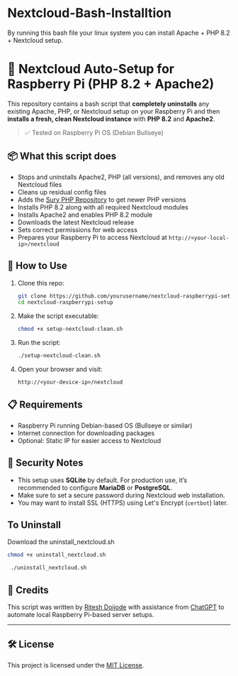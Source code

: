# Nextcloud-Bash-Installtion
By running this bash file your linux system you can install Apache + PHP 8.2 + Nextcloud setup.


# 🚀 Nextcloud Auto-Setup for Raspberry Pi (PHP 8.2 + Apache2)

This repository contains a bash script that **completely uninstalls** any existing Apache, PHP, or Nextcloud setup on your Raspberry Pi and then **installs a fresh, clean Nextcloud instance** with **PHP 8.2** and **Apache2**.

> ✅ Tested on Raspberry Pi OS (Debian Bullseye)

## 📦 What this script does

- Stops and uninstalls Apache2, PHP (all versions), and removes any old Nextcloud files
- Cleans up residual config files
- Adds the [Sury PHP Repository](https://deb.sury.org/) to get newer PHP versions
- Installs PHP 8.2 along with all required Nextcloud modules
- Installs Apache2 and enables PHP 8.2 module
- Downloads the latest Nextcloud release
- Sets correct permissions for web access
- Prepares your Raspberry Pi to access Nextcloud at `http://<your-local-ip>/nextcloud`

## 🚀 How to Use

1. Clone this repo:
   ```bash
   git clone https://github.com/yourusername/nextcloud-raspberrypi-setup.git
   cd nextcloud-raspberrypi-setup
   ```

2. Make the script executable:
   ```bash
   chmod +x setup-nextcloud-clean.sh
   ```

3. Run the script:
   ```bash
   ./setup-nextcloud-clean.sh
   ```

4. Open your browser and visit:
   ```
   http://<your-device-ip>/nextcloud
   ```

## 📋 Requirements

- Raspberry Pi running Debian-based OS (Bullseye or similar)
- Internet connection for downloading packages
- Optional: Static IP for easier access to Nextcloud

## 🔐 Security Notes

- This setup uses **SQLite** by default. For production use, it’s recommended to configure **MariaDB** or **PostgreSQL**.
- Make sure to set a secure password during Nextcloud web installation.
- You may want to install SSL (HTTPS) using Let's Encrypt (`certbot`) later.

## To Uninstall 
Download the uninstall_nextcloud.sh 

```bash
chmod +x uninstall_nextcloud.sh
```

```bash
 ./uninstall_nextcloud.sh
```

## 🧠 Credits

This script was written by [Ritesh Doijode](https://github.com/riteshdoijode) with assistance from [ChatGPT](https://chat.openai.com/) to automate local Raspberry Pi-based server setups.

---

## 🛠️ License

This project is licensed under the [MIT License](LICENSE).
```
